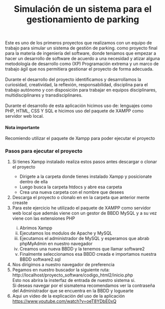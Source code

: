 <h1 align="center"> Simulación de un sistema para el gestionamiento de parking </h1>
<br>
    <p>
        Este es uno de los primeros proyectos que realizamos con un equipo de trabajo para simular un sistema de gestión de parking.
        como proyecto final para la materia de ingeniería del software, donde teníamos que empezar a hacer un desarrollo de software 
        de acuerdo a una necesidad y atizar alguna metodología de desarrollo como (XP) Programación extrema y un marco de trabajo ágil
        que nos permitiera gestionar el proyecto de forma adecuada.
        <br><br>
        Durante el desarrollo del proyecto identificamos y desarrollamos la curiosidad, creatividad, la reflexión, responsabilidad, 
        disciplina para el trabajo autónomo y con disposición para trabajar en equipos disciplinares, multidisciplinares y transdisciplinares.
        <br><br>
        Durante el desarrollo de esta aplicación hicimos uso de: lenguajes como PHP, HTML, CSS Y SQL e hicimos uso del paquete de XAMPP como
        servidor web local.
    </p>
    
 <h4>Nota importante</h4>
 <p>Recomiendo utilizar el paquete de Xampp para poder ejecutar el proyecto</p>
 <H3 color="red">Pasos para ejecutar el proyecto</H3>
 <ol>
 <li>Si tienes Xampp instalado realiza estos pasos antes descargar o clonar el proyecto</li>
 <ul>
            <li>Dirigete a la carpeta donde tienes instalado Xampp y posicionate dentro de ella</li>
            <li>Luego busca la carpeta htdocs y abre esa carpeta</li>
            <li>Crea una nueva carpeta con el nombre que desees</li>
 </ul>
 <li>Descarga el proyecto o clonalo en en la carpeta que anterior mente creaste</li>
  <li>
  Para este ejercicio he utilizado el paquete de XAMPP como servidor web local que además viene con un gestor de BBDD MySQL y a su vez viene con las extensiones PHP
  </li>
    <ol TYPE="i">
            <li>Abrimos Xampp</li>
            <li>Ejecutamos los modulos de Apache y MySQL</li>
            <li>Ejecutamos el administrador de MySQL y esperamos que abrab phpMyAdmin en nuestro navegador</li>
            <li>Creamos una nueva BBDD y la tenemos que llamar software2</li>
            <li>Finalmente seleccionamos esa BBDD creada e importamos nuestra BBDD software2.sql</li>
     </ol>
<li>Nos dirigimos a nuestro navegador de preferencia</li>
<li>Pegamos en nuestro buscador la siguiente ruta: http://localhost/proyecto_software/codigo_html2/inicio.php<br>Esto nos abrira la insterfaz de entrada de nuestro sistema si.
<br>
 Si deseas navegar por el sismatema recomendamos ver la contraseña del Administrador que se encuentra en la BBDD y loguearte</li>
 <li>Aqui un video de la explicación del uso de la aplicación</li>
 <a href="https://www.youtube.com/watch?v=oeT8YDbE0xQ">https://www.youtube.com/watch?v=oeT8YDbE0xQ</a>
 </ol>

